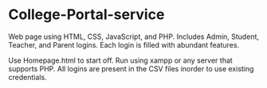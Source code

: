 # College-Portal-service
Web page using HTML, CSS, JavaScript, and  PHP. Includes Admin, Student, Teacher, and Parent logins. Each login is filled with abundant features.

Use Homepage.html to start off.
Run using xampp or any server that supports PHP.
All logins are present in the CSV files inorder to use existing credentials.
